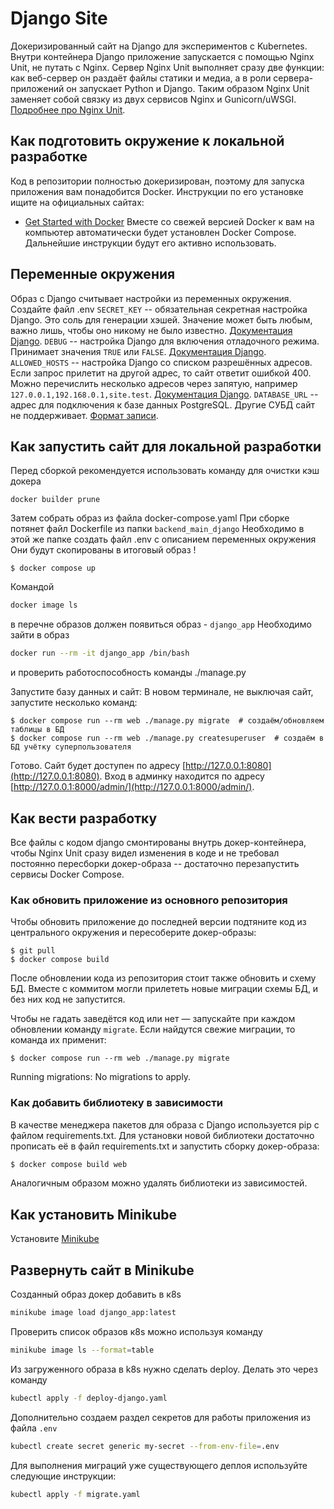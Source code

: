 # Django Site

Докеризированный сайт на Django для экспериментов с Kubernetes.
Внутри контейнера Django приложение запускается с помощью Nginx Unit, не путать с Nginx. Сервер Nginx Unit выполняет сразу две функции: как веб-сервер он раздаёт файлы статики и медиа, а в роли сервера-приложений он запускает Python и Django. Таким образом Nginx Unit заменяет собой связку из двух сервисов Nginx и Gunicorn/uWSGI. [Подробнее про Nginx Unit](https://unit.nginx.org/).

## Как подготовить окружение к локальной разработке

Код в репозитории полностью докеризирован, поэтому для запуска приложения вам понадобится Docker. Инструкции по его установке ищите на официальных сайтах:
- [Get Started with Docker](https://www.docker.com/get-started/)
Вместе со свежей версией Docker к вам на компьютер автоматически будет установлен Docker Compose. Дальнейшие инструкции будут его активно использовать.

## Переменные окружения

Образ с Django считывает настройки из переменных окружения. Создайте файл .env
`SECRET_KEY` -- обязательная секретная настройка Django. Это соль для генерации хэшей. Значение может быть любым, важно лишь, чтобы оно никому не было известно. [Документация Django](https://docs.djangoproject.com/en/3.2/ref/settings/#secret-key).
`DEBUG` -- настройка Django для включения отладочного режима. Принимает значения `TRUE` или `FALSE`. [Документация Django](https://docs.djangoproject.com/en/3.2/ref/settings/#std:setting-DEBUG).
`ALLOWED_HOSTS` -- настройка Django со списком разрешённых адресов. Если запрос прилетит на другой адрес, то сайт ответит ошибкой 400. Можно перечислить несколько адресов через запятую, например `127.0.0.1,192.168.0.1,site.test`. [Документация Django](https://docs.djangoproject.com/en/3.2/ref/settings/#allowed-hosts).
`DATABASE_URL` -- адрес для подключения к базе данных PostgreSQL. Другие СУБД сайт не поддерживает. [Формат записи](https://github.com/jacobian/dj-database-url#url-schema).

## Как запустить сайт для локальной разработки
Перед сборкой рекомендуется использовать команду для очистки кэш докера
``` shell
docker builder prune
```

Затем собрать образ из файла docker-compose.yaml
При сборке потянет файл Dockerfile из папки `backend_main_django`
Необходимо в этой же папке создать файл .env с описанием переменных окружения 
Они будут скопированы в итоговый образ ! 
```shell
$ docker compose up
```

Командой
```sh
docker image ls
```
в перечне образов должен появиться образ - `django_app`
Необходимо зайти в образ 
```sh
docker run --rm -it django_app /bin/bash
```
и проверить работоспособность команды ./manage.py

Запустите базу данных и сайт:
В новом терминале, не выключая сайт, запустите несколько команд:

```shell
$ docker compose run --rm web ./manage.py migrate  # создаём/обновляем таблицы в БД
$ docker compose run --rm web ./manage.py createsuperuser  # создаём в БД учётку суперпользователя
```

Готово. Сайт будет доступен по адресу [http://127.0.0.1:8080](http://127.0.0.1:8080). Вход в админку находится по адресу [http://127.0.0.1:8000/admin/](http://127.0.0.1:8000/admin/).

## Как вести разработку

Все файлы с кодом django смонтированы внутрь докер-контейнера, чтобы Nginx Unit сразу видел изменения в коде и не требовал постоянно пересборки докер-образа -- достаточно перезапустить сервисы Docker Compose.

### Как обновить приложение из основного репозитория

Чтобы обновить приложение до последней версии подтяните код из центрального окружения и пересоберите докер-образы:

``` shell
$ git pull
$ docker compose build
```

После обновлении кода из репозитория стоит также обновить и схему БД. Вместе с коммитом могли прилететь новые миграции схемы БД, и без них код не запустится.

Чтобы не гадать заведётся код или нет — запускайте при каждом обновлении команду `migrate`. Если найдутся свежие миграции, то команда их применит:

```shell
$ docker compose run --rm web ./manage.py migrate
```
Running migrations:
No migrations to apply.

### Как добавить библиотеку в зависимости
В качестве менеджера пакетов для образа с Django используется pip с файлом requirements.txt. Для установки новой библиотеки достаточно прописать её в файл requirements.txt и запустить сборку докер-образа:

```sh
$ docker compose build web
```

Аналогичным образом можно удалять библиотеки из зависимостей.
<a name="env-variables"></a>

## Как установить Minikube
Установите [Minikube](https://kubernetes.io/ru/docs/tasks/tools/install-minikube/)

## Развернуть сайт в Minikube
Созданный образ докер добавить в к8s
```sh
minikube image load django_app:latest
```

Проверить список образов к8s можно используя команду
```sh
minikube image ls --format=table
```

Из загруженного образа в k8s нужно сделать deploy. Делать это через команду
```sh
kubectl apply -f deploy-django.yaml 
```
Дополнительно создаем раздел секретов для работы приложения из файла `.env` 
```sh
kubectl create secret generic my-secret --from-env-file=.env
```
Для выполнения миграций уже существующего деплоя используйте следующие инструкции:
```sh
kubectl apply -f migrate.yaml  
```


